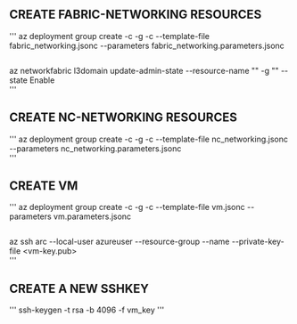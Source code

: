 ## CREATE FABRIC-NETWORKING RESOURCES
'''
az deployment group create -c -g <RG name> -c --template-file fabric_networking.jsonc --parameters fabric_networking.parameters.jsonc
```
```
az networkfabric l3domain update-admin-state --resource-name "<L3-isd-name>" -g "<RG name>" --state Enable	
'''

## CREATE NC-NETWORKING RESOURCES
'''
az deployment group create -c -g <RG name> -c --template-file nc_networking.jsonc --parameters nc_networking.parameters.jsonc				
'''
## CREATE VM
'''
az deployment group create -c -g <RG name> -c --template-file vm.jsonc --parameters vm.parameters.jsonc
```
```
az ssh arc --local-user azureuser --resource-group <RG name> --name <vm-name> --private-key-file <vm-key.pub>				
'''
## CREATE A NEW SSHKEY
'''
ssh-keygen -t rsa -b 4096 -f vm_key
'''
